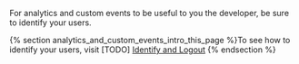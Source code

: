 For analytics and custom events to be useful to you the developer, be sure to identify your users. 

{% section analytics_and_custom_events_intro_this_page %}To see how to identify your users, visit [TODO] [Identify and Logout]() {% endsection %}
